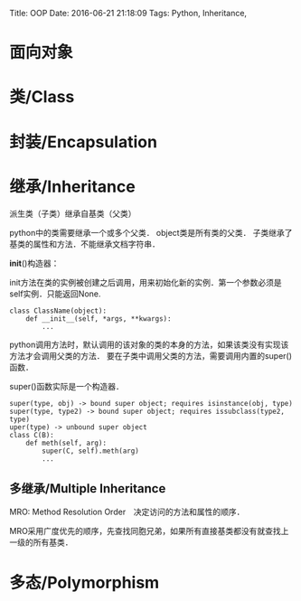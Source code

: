 Title: OOP
Date: 2016-06-21 21:18:09
Tags: Python, Inheritance,



# 面向对象

# 类/Class

# 封装/Encapsulation

# 继承/Inheritance

派生类（子类）继承自基类（父类）

python中的类需要继承一个或多个父类．
object类是所有类的父类．
子类继承了基类的属性和方法．不能继承文档字符串．

__init__()构造器：

init方法在类的实例被创建之后调用，用来初始化新的实例．第一个参数必须是self实例．只能返回None.

    class ClassName(object):
        def __init__(self, *args, **kwargs):
            ...

python调用方法时，默认调用的该对象的类的本身的方法，如果该类没有实现该方法才会调用父类的方法．
要在子类中调用父类的方法，需要调用内置的super()函数．

super()函数实际是一个构造器．

    super(type, obj) -> bound super object; requires isinstance(obj, type)
    super(type, type2) -> bound super object; requires issubclass(type2, type)
    uper(type) -> unbound super object
    class C(B):
        def meth(self, arg):
            super(C, self).meth(arg)
            ...

## 多继承/Multiple Inheritance

MRO: Method Resolution Order　决定访问的方法和属性的顺序．

MRO采用广度优先的顺序，先查找同胞兄弟，如果所有直接基类都没有就查找上一级的所有基类．

# 多态/Polymorphism
